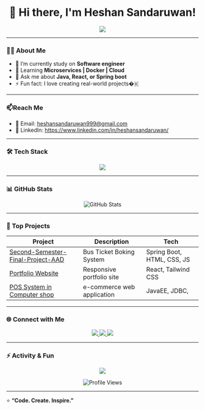 <h1 align="center">👋 Hi there, I'm Heshan Sandaruwan!</h1>

<p align="center">
  <img src="https://readme-typing-svg.herokuapp.com?font=Fira+Code&weight=600&size=22&pause=1000&color=00BFFF&center=true&vCenter=true&width=500&lines=Software+Engineer+%7C+Full+Stack+Developer;Java+%7C+Spring+Boot+%7C+React+%7C+Node.js;Always+learning+new+things!"/>
</p>

---

### 🧑‍💻 About Me
- 🔭 I’m currently study on **Software engineer**
- 🌱 Learning **Microservices | Docker | Cloud**
- 💬 Ask me about **Java, React, or Spring boot**
- ⚡ Fun fact: I love creating real-world projects�🇰

---
### 📫Reach Me 
- 📧 Email: heshansandaruwan999@gmail.com
- 💼 LinkedIn: https://www.linkedin.com/in/heshansandaruwan/
---

### 🛠️ Tech Stack

<p align="center">
  <img src="https://skillicons.dev/icons?i=java,spring,react,nodejs,html,css,js,python,mysql,mongodb,git,linux,vscode,intellij" />
</p>

---

### 📊 GitHub Stats

<p align="center">
  <img src="https://github-readme-stats.vercel.app/api?username=heshsandaru&show_icons=true&theme=tokyonight" alt="GitHub Stats" />
  
</p>

---

### 🚀 Top Projects

| Project | Description | Tech |
|----------|--------------|------|
| [Second-Semester-Final-Project-AAD](https://github.com/heshsandaru/Second-Semester-Final-Project-AAD) |Bus Ticket Boking System| Spring Boot,  HTML, CSS, JS |
| [Portfolio Website](https://github.com/heshsandaru/my-portfolio) | Responsive portfolio site | React, Tailwind CSS |
| [POS System in Computer shop](https://github.com/heshsandaru/webApplicationAAD) | e-commerce web application | JavaEE, JDBC, |

---

### 🌐 Connect with Me

<p align="center">
  <a href="https://linkedin.com/in/heshansandaruwan">
    <img src="https://img.shields.io/badge/LinkedIn-0077B5?style=for-the-badge&logo=linkedin&logoColor=white" />
  </a>
  <a href="mailto:heshansandaruwan999@gmail.com">
    <img src="https://img.shields.io/badge/Gmail-D14836?style=for-the-badge&logo=gmail&logoColor=white" />
  </a>
  <a href="https://github.com/HeshanSandaruwan">
    <img src="https://img.shields.io/badge/GitHub-100000?style=for-the-badge&logo=github&logoColor=white" />
  </a>
</p>

---

### ⚡ Activity & Fun

<p align="center">
  <img src="https://github-readme-activity-graph.vercel.app/graph?username=heshsandaru&bg_color=1a1b27&color=00BFFF&line=00BFFF&point=FFFFFF&area=true" />
</p>

<p align="center">
  <img src="https://komarev.com/ghpvc/?username=HeshanSandaruwan&style=flat-square&color=blue" alt="Profile Views" />
</p>

---

⭐ **“Code. Create. Inspire.”**
